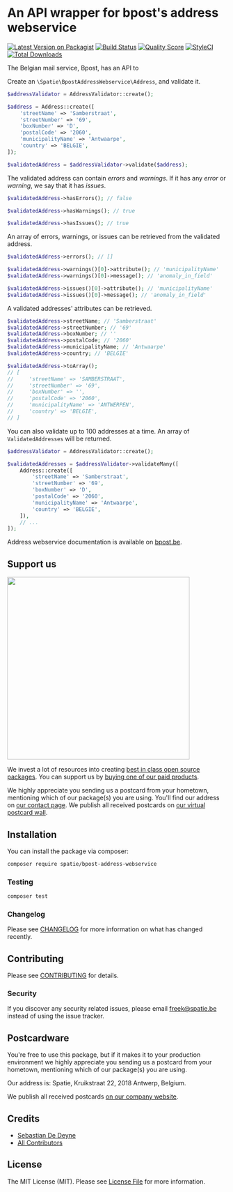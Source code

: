 # An API wrapper for bpost's address webservice

[![Latest Version on Packagist](https://img.shields.io/packagist/v/spatie/bpost-address-webservice.svg?style=flat-square)](https://packagist.org/packages/spatie/bpost-address-webservice)
[![Build Status](https://img.shields.io/travis/spatie/bpost-address-webservice/master.svg?style=flat-square)](https://travis-ci.org/spatie/bpost-address-webservice)
[![Quality Score](https://img.shields.io/scrutinizer/g/spatie/bpost-address-webservice.svg?style=flat-square)](https://scrutinizer-ci.com/g/spatie/bpost-address-webservice)
[![StyleCI](https://github.styleci.io/repos/163304747/shield?branch=master)](https://github.styleci.io/repos/163304747)
[![Total Downloads](https://img.shields.io/packagist/dt/spatie/bpost-address-webservice.svg?style=flat-square)](https://packagist.org/packages/spatie/bpost-address-webservice)

The Belgian mail service, Bpost, has an API to 

Create an `\Spatie\BpostAddressWebservice\Address`, and validate it.

```php
$addressValidator = AddressValidator::create();

$address = Address::create([
    'streetName' => 'Samberstraat',
    'streetNumber' => '69',
    'boxNumber' => 'D',
    'postalCode' => '2060',
    'municipalityName' => 'Antwaarpe',
    'country' => 'BELGIE',
]);

$validatedAddress = $addressValidator->validate($address);
```

The validated address can contain *errors* and *warnings*. If it has any *error* or *warning*, we say that it has *issues*.

```php
$validatedAddress->hasErrors(); // false

$validatedAddress->hasWarnings(); // true

$validatedAddress->hasIssues(); // true
```

An array of errors, warnings, or issues can be retrieved from the validated address.

```php
$validatedAddress->errors(); // []

$validatedAddress->warnings()[0]->attribute(); // 'municipalityName'
$validatedAddress->warnings()[0]->message(); // 'anomaly_in_field'

$validatedAddress->issues()[0]->attribute(); // 'municipalityName'
$validatedAddress->issues()[0]->message(); // 'anomaly_in_field'
```

A validated addresses' attributes can be retrieved.

```php
$validatedAddress->streetName; // 'Samberstraat'
$validatedAddress->streetNumber; // '69'
$validatedAddress->boxNumber; // ''
$validatedAddress->postalCode; // '2060'
$validatedAddress->municipalityName; // 'Antwaarpe'
$validatedAddress->country; // 'BELGIE'

$validatedAddress->toArray();
// [
//     'streetName' => 'SAMBERSTRAAT',
//     'streetNumber' => '69',
//     'boxNumber' => '',
//     'postalCode' => '2060',
//     'municipalityName' => 'ANTWERPEN',
//     'country' => 'BELGIE',
// ]
```

You can also validate up to 100 addresses at a time. An array of `ValidatedAddresses` will be returned.

```php
$addressValidator = AddressValidator::create();

$validatedAddresses = $addressValidator->validateMany([
    Address::create([
        'streetName' => 'Samberstraat',
        'streetNumber' => '69',
        'boxNumber' => 'D',
        'postalCode' => '2060',
        'municipalityName' => 'Antwaarpe',
        'country' => 'BELGIE',
    ]),
    // ...
]);
```

Address webservice documentation is available on [bpost.be](https://www.bpost.be/site/en/webservice-address).

## Support us

[<img src="https://github-ads.s3.eu-central-1.amazonaws.com/bpost-address-webservice.jpg?t=1" width="419px" />](https://spatie.be/github-ad-click/bpost-address-webservice)

We invest a lot of resources into creating [best in class open source packages](https://spatie.be/open-source). You can support us by [buying one of our paid products](https://spatie.be/open-source/support-us).

We highly appreciate you sending us a postcard from your hometown, mentioning which of our package(s) you are using. You'll find our address on [our contact page](https://spatie.be/about-us). We publish all received postcards on [our virtual postcard wall](https://spatie.be/open-source/postcards).

## Installation

You can install the package via composer:

```bash
composer require spatie/bpost-address-webservice
```

### Testing

``` bash
composer test
```

### Changelog

Please see [CHANGELOG](CHANGELOG.md) for more information on what has changed recently.

## Contributing

Please see [CONTRIBUTING](CONTRIBUTING.md) for details.

### Security

If you discover any security related issues, please email freek@spatie.be instead of using the issue tracker.

## Postcardware

You're free to use this package, but if it makes it to your production environment we highly appreciate you sending us a postcard from your hometown, mentioning which of our package(s) you are using.

Our address is: Spatie, Kruikstraat 22, 2018 Antwerp, Belgium.

We publish all received postcards [on our company website](https://spatie.be/en/opensource/postcards).

## Credits

- [Sebastian De Deyne](https://github.com/sebastiandedeyne)
- [All Contributors](../../contributors)

## License

The MIT License (MIT). Please see [License File](LICENSE.md) for more information.
